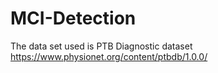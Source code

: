 # MCI-Detection
The data set used is PTB Diagnostic dataset https://www.physionet.org/content/ptbdb/1.0.0/
